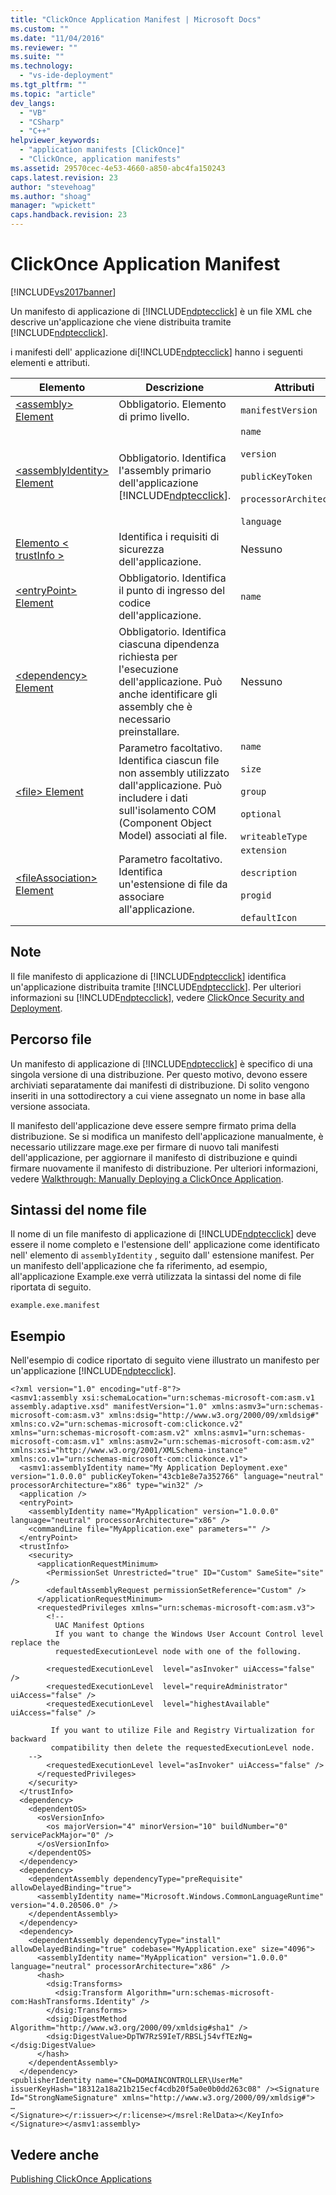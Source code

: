 ```yaml
---
title: "ClickOnce Application Manifest | Microsoft Docs"
ms.custom: ""
ms.date: "11/04/2016"
ms.reviewer: ""
ms.suite: ""
ms.technology: 
  - "vs-ide-deployment"
ms.tgt_pltfrm: ""
ms.topic: "article"
dev_langs: 
  - "VB"
  - "CSharp"
  - "C++"
helpviewer_keywords: 
  - "application manifests [ClickOnce]"
  - "ClickOnce, application manifests"
ms.assetid: 29570cec-4e53-4660-a850-abc4fa150243
caps.latest.revision: 23
author: "stevehoag"
ms.author: "shoag"
manager: "wpickett"
caps.handback.revision: 23
---
```

# ClickOnce Application Manifest
[!INCLUDE[vs2017banner](../code-quality/includes/vs2017banner.md)]

Un manifesto di applicazione di [!INCLUDE[ndptecclick](../deployment/includes/ndptecclick_md.md)] è un file XML che descrive un'applicazione che viene distribuita tramite [!INCLUDE[ndptecclick](../deployment/includes/ndptecclick_md.md)].  
  
 i manifesti dell' applicazione di[!INCLUDE[ndptecclick](../deployment/includes/ndptecclick_md.md)] hanno i seguenti elementi e attributi.  
  
|Elemento|Descrizione|Attributi|  
|--------------|-----------------|---------------|  
|[\<assembly\> Element](../deployment/assembly-element-clickonce-application.md)|Obbligatorio.  Elemento di primo livello.|`manifestVersion`|  
|[\<assemblyIdentity\> Element](../deployment/assemblyidentity-element-clickonce-application.md)|Obbligatorio.  Identifica l'assembly primario dell'applicazione [!INCLUDE[ndptecclick](../deployment/includes/ndptecclick_md.md)].|`name`<br /><br /> `version`<br /><br /> `publicKeyToken`<br /><br /> `processorArchitecture`<br /><br /> `language`|  
|[Elemento \< trustInfo \>](../deployment/trustinfo-element-clickonce-application.md)|Identifica i requisiti di sicurezza dell'applicazione.|Nessuno|  
|[\<entryPoint\> Element](../deployment/entrypoint-element-clickonce-application.md)|Obbligatorio.  Identifica il punto di ingresso del codice dell'applicazione.|`name`|  
|[\<dependency\> Element](../deployment/dependency-element-clickonce-application.md)|Obbligatorio.  Identifica ciascuna dipendenza richiesta per l'esecuzione dell'applicazione.  Può anche identificare gli assembly che è necessario preinstallare.|Nessuno|  
|[\<file\> Element](../Topic/%3Cfile%3E%20Element%20\(ClickOnce%20Application\).md)|Parametro facoltativo.  Identifica ciascun file non assembly utilizzato dall'applicazione.  Può includere i dati sull'isolamento COM \(Component Object Model\) associati al file.|`name`<br /><br /> `size`<br /><br /> `group`<br /><br /> `optional`<br /><br /> `writeableType`|  
|[\<fileAssociation\> Element](../deployment/fileassociation-element-clickonce-application.md)|Parametro facoltativo.  Identifica un'estensione di file da associare all'applicazione.|`extension`<br /><br /> `description`<br /><br /> `progid`<br /><br /> `defaultIcon`|  
  
## Note  
 Il file manifesto di applicazione di [!INCLUDE[ndptecclick](../deployment/includes/ndptecclick_md.md)] identifica un'applicazione distribuita tramite [!INCLUDE[ndptecclick](../deployment/includes/ndptecclick_md.md)].  Per ulteriori informazioni su [!INCLUDE[ndptecclick](../deployment/includes/ndptecclick_md.md)], vedere [ClickOnce Security and Deployment](../deployment/clickonce-security-and-deployment.md).  
  
## Percorso file  
 Un manifesto di applicazione di [!INCLUDE[ndptecclick](../deployment/includes/ndptecclick_md.md)] è specifico di una singola versione di una distribuzione.  Per questo motivo, devono essere archiviati separatamente dai manifesti di distribuzione.  Di solito vengono inseriti in una sottodirectory a cui viene assegnato un nome in base alla versione associata.  
  
 Il manifesto dell'applicazione deve essere sempre firmato prima della distribuzione.  Se si modifica un manifesto dell'applicazione manualmente, è necessario utilizzare mage.exe per firmare di nuovo tali manifesti dell'applicazione, per aggiornare il manifesto di distribuzione e quindi firmare nuovamente il manifesto di distribuzione.  Per ulteriori informazioni, vedere [Walkthrough: Manually Deploying a ClickOnce Application](../deployment/walkthrough-manually-deploying-a-clickonce-application.md).  
  
## Sintassi del nome file  
 Il nome di un file manifesto di applicazione di [!INCLUDE[ndptecclick](../deployment/includes/ndptecclick_md.md)] deve essere il nome completo e l'estensione dell' applicazione come identificato nell' elemento di `assemblyIdentity` , seguito dall' estensione manifest.  Per un manifesto dell'applicazione che fa riferimento, ad esempio, all'applicazione Example.exe verrà utilizzata la sintassi del nome di file riportata di seguito.  
  
 `example.exe.manifest`  
  
## Esempio  
 Nell'esempio di codice riportato di seguito viene illustrato un manifesto per un'applicazione [!INCLUDE[ndptecclick](../deployment/includes/ndptecclick_md.md)].  
  
```  
<?xml version="1.0" encoding="utf-8"?>  
<asmv1:assembly xsi:schemaLocation="urn:schemas-microsoft-com:asm.v1 assembly.adaptive.xsd" manifestVersion="1.0" xmlns:asmv3="urn:schemas-microsoft-com:asm.v3" xmlns:dsig="http://www.w3.org/2000/09/xmldsig#" xmlns:co.v2="urn:schemas-microsoft-com:clickonce.v2" xmlns="urn:schemas-microsoft-com:asm.v2" xmlns:asmv1="urn:schemas-microsoft-com:asm.v1" xmlns:asmv2="urn:schemas-microsoft-com:asm.v2" xmlns:xsi="http://www.w3.org/2001/XMLSchema-instance" xmlns:co.v1="urn:schemas-microsoft-com:clickonce.v1">  
  <asmv1:assemblyIdentity name="My Application Deployment.exe" version="1.0.0.0" publicKeyToken="43cb1e8e7a352766" language="neutral" processorArchitecture="x86" type="win32" />  
  <application />  
  <entryPoint>  
    <assemblyIdentity name="MyApplication" version="1.0.0.0" language="neutral" processorArchitecture="x86" />  
    <commandLine file="MyApplication.exe" parameters="" />  
  </entryPoint>  
  <trustInfo>  
    <security>  
      <applicationRequestMinimum>  
        <PermissionSet Unrestricted="true" ID="Custom" SameSite="site" />  
        <defaultAssemblyRequest permissionSetReference="Custom" />  
      </applicationRequestMinimum>  
      <requestedPrivileges xmlns="urn:schemas-microsoft-com:asm.v3">  
        <!--  
          UAC Manifest Options  
          If you want to change the Windows User Account Control level replace the   
          requestedExecutionLevel node with one of the following.  
  
        <requestedExecutionLevel  level="asInvoker" uiAccess="false" />  
        <requestedExecutionLevel  level="requireAdministrator" uiAccess="false" />  
        <requestedExecutionLevel  level="highestAvailable" uiAccess="false" />  
  
         If you want to utilize File and Registry Virtualization for backward   
         compatibility then delete the requestedExecutionLevel node.  
    -->  
        <requestedExecutionLevel level="asInvoker" uiAccess="false" />  
      </requestedPrivileges>  
    </security>  
  </trustInfo>  
  <dependency>  
    <dependentOS>  
      <osVersionInfo>  
        <os majorVersion="4" minorVersion="10" buildNumber="0" servicePackMajor="0" />  
      </osVersionInfo>  
    </dependentOS>  
  </dependency>  
  <dependency>  
    <dependentAssembly dependencyType="preRequisite" allowDelayedBinding="true">  
      <assemblyIdentity name="Microsoft.Windows.CommonLanguageRuntime" version="4.0.20506.0" />  
    </dependentAssembly>  
  </dependency>  
  <dependency>  
    <dependentAssembly dependencyType="install" allowDelayedBinding="true" codebase="MyApplication.exe" size="4096">  
      <assemblyIdentity name="MyApplication" version="1.0.0.0" language="neutral" processorArchitecture="x86" />  
      <hash>  
        <dsig:Transforms>  
          <dsig:Transform Algorithm="urn:schemas-microsoft-com:HashTransforms.Identity" />  
        </dsig:Transforms>  
        <dsig:DigestMethod Algorithm="http://www.w3.org/2000/09/xmldsig#sha1" />  
        <dsig:DigestValue>DpTW7RzS9IeT/RBSLj54vfTEzNg=</dsig:DigestValue>  
      </hash>  
    </dependentAssembly>  
  </dependency>  
<publisherIdentity name="CN=DOMAINCONTROLLER\UserMe" issuerKeyHash="18312a18a21b215ecf4cdb20f5a0e0b0dd263c08" /><Signature Id="StrongNameSignature" xmlns="http://www.w3.org/2000/09/xmldsig#">  
…  
</Signature></r:issuer></r:license></msrel:RelData></KeyInfo></Signature></asmv1:assembly>  
```  
  
## Vedere anche  
 [Publishing ClickOnce Applications](../deployment/publishing-clickonce-applications.md)